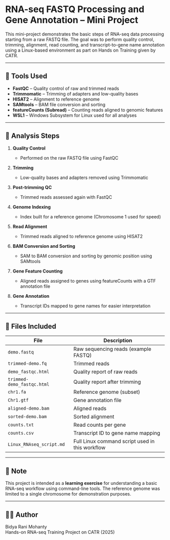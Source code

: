 # RNA-seq FASTQ Processing and Gene Annotation – Mini Project

This mini-project demonstrates the basic steps of RNA-seq data processing starting from a raw FASTQ file. The goal was to perform quality control, trimming, alignment, read counting, and transcript-to-gene name annotation using a Linux-based environment as part on Hands on Training given by CATR. 

---

## 🔧 Tools Used

- **FastQC** – Quality control of raw and trimmed reads  
- **Trimmomatic** – Trimming of adapters and low-quality bases  
- **HISAT2** – Alignment to reference genome  
- **SAMtools** – BAM file conversion and sorting  
- **featureCounts (Subread)** – Counting reads aligned to genomic features  
- **WSL1** – Windows Subsystem for Linux used for all analyses

---

## 🧪 Analysis Steps

1. **Quality Control**
   - Performed on the raw FASTQ file using FastQC

2. **Trimming**
   - Low-quality bases and adapters removed using Trimmomatic

3. **Post-trimming QC**
   - Trimmed reads assessed again with FastQC

4. **Genome Indexing**
   - Index built for a reference genome (Chromosome 1 used for speed)

5. **Read Alignment**
   - Trimmed reads aligned to reference genome using HISAT2

6. **BAM Conversion and Sorting**
   - SAM to BAM conversion and sorting by genomic position using SAMtools

7. **Gene Feature Counting**
   - Aligned reads assigned to genes using featureCounts with a GTF annotation file

8. **Gene Annotation**
   - Transcript IDs mapped to gene names for easier interpretation

---

## 📁 Files Included

| File | Description |
|------|-------------|
| `demo.fastq` | Raw sequencing reads (example FASTQ) |
| `trimmed-demo.fq` | Trimmed reads |
| `demo_fastqc.html` | Quality report of raw reads |
| `trimmed-demo_fastqc.html` | Quality report after trimming |
| `chr1.fa` | Reference genome (subset) |
| `Chr1.gtf` | Gene annotation file |
| `aligned-demo.bam` | Aligned reads |
| `sorted-demo.bam` | Sorted alignment |
| `counts.txt` | Read counts per gene |
| `counts.csv` | Transcript ID to gene name mapping |
| `Linux_RNAseq_script.md` | Full Linux command script used in this workflow |

---

## 📌 Note

This project is intended as a **learning exercise** for understanding a basic RNA-seq workflow using command-line tools. The reference genome was limited to a single chromosome for demonstration purposes.

---

## 👩‍💻 Author

Bidya Rani Mohanty  
Hands-on RNA-seq Training Project on CATR (2025)
